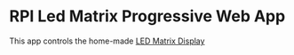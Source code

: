 # RPI Led Matrix Progressive Web App

This app controls the home-made [LED Matrix Display](https://github.com/sallar/rpi-matrix)
